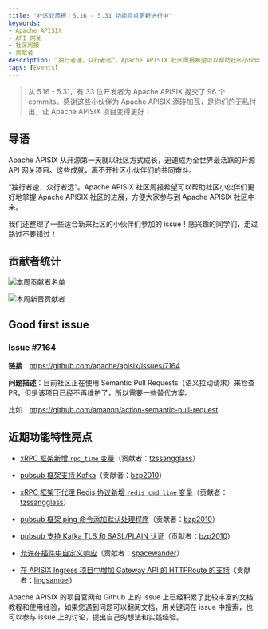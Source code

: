 ```yaml
---
title: "社区双周报｜5.16 - 5.31 功能亮点更新进行中"
keywords: 
- Apache APISIX
- API 网关
- 社区周报
- 贡献者
description: “独行者速，众行者远”。Apache APISIX 社区周报希望可以帮助社区小伙伴们更好地掌握 Apache APISIX 社区的每周进展，方便大家参与到 Apache APISIX 社区中来。
tags: [Events]
---
```


> 从 5.16 - 5.31，有 33 位开发者为 Apache APISIX 提交了 96 个 commits。感谢这些小伙伴为 Apache APISIX 添砖加瓦，是你们的无私付出，让 Apache APISIX 项目变得更好！

<!--truncate-->

## 导语

Apache APISIX 从开源第一天就以社区方式成长，迅速成为全世界最活跃的开源 API 网关项目。这些成就，离不开社区小伙伴们的共同奋斗。

“独行者速，众行者远”。Apache APISIX 社区周报希望可以帮助社区小伙伴们更好地掌握 Apache APISIX 社区的进展，方便大家参与到 Apache APISIX 社区中来。

我们还整理了一些适合新来社区的小伙伴们参加的 issue！感兴趣的同学们，走过路过不要错过！

## 贡献者统计

![本周贡献者名单](https://s3.bmp.ovh/imgs/2022/06/07/32d1d38111347f3f.jpg)

![本周新晋贡献者](https://s3.bmp.ovh/imgs/2022/06/07/7b07841131510b51.png)

## Good first issue

### Issue #7164

**链接**：https://github.com/apache/apisix/issues/7164

**问题描述**：目前社区正在使用 Semantic Pull Requests（语义拉动请求）来检查 PR，但是该项目已经不再维护了，所以需要一些替代方案。

比如：https://github.com/amannn/action-semantic-pull-request

## 近期功能特性亮点

- [xRPC 框架新增 `rpc_time` 变量](https://github.com/apache/apisix/pull/7040)（贡献者：[tzssangglass](https://github.com/tzssangglass)）

- [pubsub 框架支持 Kafka](https://github.com/apache/apisix/pull/7032)（贡献者：[bzp2010](https://github.com/bzp2010)）

- [xRPC 框架下代理 Redis 协议新增 `redis_cmd_line` 变量](https://github.com/apache/apisix/pull/7041)（贡献者：[tzssangglass](https://github.com/tzssangglass)）

- [pubsub 框架 ping 命令添加默认处理程序](https://github.com/apache/apisix/pull/7058)（贡献者：[bzp2010](https://github.com/bzp2010)）

- [pubsub 支持 Kafka TLS 和 SASL/PLAIN 认证](https://github.com/apache/apisix/pull/7046)（贡献者：[bzp2010](https://github.com/bzp2010)）

- [允许在插件中自定义响应](https://github.com/apache/apisix/pull/7128)（贡献者：[spacewander](https://github.com/spacewander)）

- [在 APISIX Ingress 项目中增加 Gateway API 的 HTTPRoute 的支持](https://github.com/apache/apisix-ingress-controller/pull/1037)（贡献者：[lingsamuel](https://github.com/lingsamuel))

Apache APISIX 的项目官网和 Github 上的 issue 上已经积累了比较丰富的文档教程和使用经验，如果您遇到问题可以翻阅文档，用关键词在 issue 中搜索，也可以参与 issue 上的讨论，提出自己的想法和实践经验。
